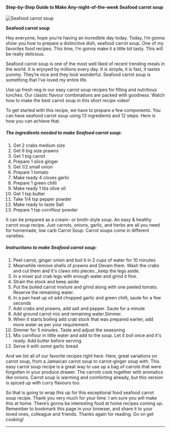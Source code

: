             

#### Step-by-Step Guide to Make Any-night-of-the-week Seafood carrot soup

![Seafood carrot soup](https://img-global.cpcdn.com/recipes/445f0ed4ae9f4a5f/751x532cq70/seafood-carrot-soup-recipe-main-photo.jpg)

**Seafood carrot soup**

Hey everyone, hope you’re having an incredible day today. Today, I’m gonna show you how to prepare a distinctive dish, seafood carrot soup. One of my favorites food recipes. This time, I’m gonna make it a little bit tasty. This will be really delicious.

Seafood carrot soup is one of the most well liked of recent trending meals in the world. It is enjoyed by millions every day. It is simple, it is fast, it tastes yummy. They’re nice and they look wonderful. Seafood carrot soup is something that I’ve loved my entire life.

Use up fresh veg in our easy carrot soup recipes for filling and nutritious lunches. Our classic flavour combinations are packed with goodness. Watch how to make the best carrot soup in this short recipe video!

To get started with this recipe, we have to prepare a few components. You can have seafood carrot soup using 13 ingredients and 12 steps. Here is how you can achieve that.

##### The ingredients needed to make Seafood carrot soup:

1.  Get 2 crabs medium size
2.  Get 6 big size prawns
3.  Get 1 big carrot
4.  Prepare 1 slice ginger
5.  Get 1/2 small onion
6.  Prepare 1 tomato
7.  Make ready 4 cloves garlic
8.  Prepare 1 green chilli
9.  Make ready 1 tbs olive oil
10.  Get 1 tsp butter
11.  Take 1/4 tsp pepper powder
12.  Make ready to taste Salt
13.  Prepare 1 tsp cornflour powder

It can be prepared as a cream- or broth-style soup. An easy & healthy carrot soup recipe. Just carrots, onions, garlic, and herbs are all you need for homemade, low carb Carrot Soup. Carrot soups come in different varieties.

##### Instructions to make Seafood carrot soup:

1.  Peel carrot, ginger onion and boil it in 2 cups of water for 10 minutes
2.  Meanwhile remove shells of prawns and Devain them. Wash the crabs and cut them and it's claws into pieces..,keep the legs aside.
3.  In a mixer put crab legs with enough water and grind it fine.
4.  Strain the stock and keep aside
5.  Put the boiled carrot mixture and grind along with one peeled tomato. Reserve the remaining water.
6.  In a pan heat up oil add chopped garlic and green chilli, saute for a few seconds
7.  Add crabs and prawns, add salt and pepper. Saute for a minute
8.  Add ground carrot mix and remaining water.Simmer.
9.  When it starts boiling add crab stock that was prepared earlier, add more water as per your requirement.
10.  Simmer for 5 minutes. Taste and adjust the seasoning
11.  Mix cornflour in little water and add to the soup. Let it boil once and it's ready. Add butter before serving.
12.  Serve it with some garlic bread

And we list all of our favorite recipes right here. Here, great variations on carrot soup, from a Jamaican carrot soup to carrot-ginger soup with. This easy carrot soup recipe is a great way to use up a bag of carrots that were forgotten in your produce drawer. The carrots cook together with aromatics like onions. Carrot soup is warming and comforting already, but this version is spiced up with curry flavours too.

So that is going to wrap this up for this exceptional food seafood carrot soup recipe. Thank you very much for your time. I am sure you will make this at home. There’s gonna be interesting food at home recipes coming up. Remember to bookmark this page in your browser, and share it to your loved ones, colleague and friends. Thanks again for reading. Go on get cooking!

* * *
